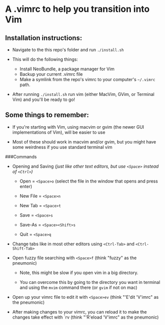 A .vimrc to help you transition into Vim
=============================

Installation instructions:
--------------------------
- Navigate to the this repo's folder and run `./install.sh`  

- This will do the following things:
  - Install NeoBundle, a package manager for Vim
  - Backup your current .vimrc file
  - Make a symlink from the repo's vimrc to your computer's `~/.vimrc` path.

- After running `./install.sh` run vim (either MacVim, GVim, or Terminal
  Vim) and you'll be ready to go!

Some things to remember:
----------------------
- If you're starting with Vim, using macvim or gvim (the newer GUI implementations of Vim), will be easier to use

- Most of these should work in macvim and/or gvim, but you might have some weirdness if you use standard terminal vim
  
###Commands
  - Opening and Saving *(just like other text editors, but use `<Space>` instead of `<Ctrl>`)*
   
    - Open = `<Space>o`   (select the file in the window that opens and press enter)

    - New File  = `<Space>n`

    - New Tab = `<Space>t`

    - Save = `<Space>s`

	- Save-As = `<Space><Shift>s`

    - Quit = `<Space>q`
   
  - Change tabs like in most other editors using `<Ctrl-Tab>` and `<Ctrl-Shift-Tab>`

  - Open fuzzy file searching with `<Space>f` (think "fuzzy" as the pneumonic)
   
      - Note, this might be slow if you open vim in a big directory. 

      - You can overcome this by going to the directory you want in terminal and using the `mvim` command there (or `gvim` if not on mac)

  - Open up your vimrc file to edit it with `<Space>ev` (think "'E'dit 'V'imrc" as the pneumonic)

  - After making changes to your vimrc, you can reload it to make the changes take effect with `<Space>rv (think "'R'eload 'V'imrc" as the pneumonic)

